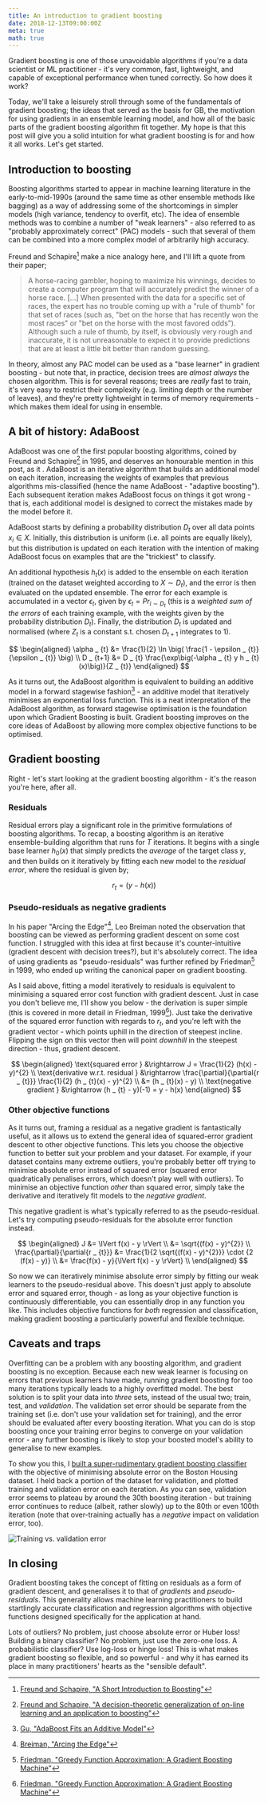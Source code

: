 ```yaml
---
title: An introduction to gradient boosting
date: 2018-12-13T09:00:00Z
meta: true
math: true
---
```


Gradient boosting is one of those unavoidable algorithms if you're a data
scientist or ML practitioner - it's very common, fast, lightweight, and capable
of exceptional performance when tuned correctly. So how does it work?

<!-- more -->

Today, we'll take a leisurely stroll through some of the fundamentals of
gradient boosting; the ideas that served as the basis for GB, the motivation for
using gradients in an ensemble learning model, and how all of the basic parts of
the gradient boosting algorithm fit together. My hope is that this post will
give you a solid intuition for what gradient boosting is for and how it all
works.  Let's get started.


## Introduction to boosting

Boosting algorithms started to appear in machine learning literature in the
early-to-mid-1990s (around the same time as other ensemble methods like bagging)
as a way of addressing some of the shortcomings in simpler models (high
variance, tendency to overfit, etc). The idea of ensemble methods was to combine
a number of "weak learners" - also referred to as "probably approximately
correct" (PAC) models - such that several of them can be combined into a more
complex model of arbitrarily high accuracy.

Freund and Schapire[^1] make a nice analogy here, and I'll lift a quote from
their paper;

> A horse-racing gambler, hoping to maximize his winnings, decides to create a
> computer program that will accurately predict the winner of a horse race.
> [...]
> When presented with the data for a specific set of races, the expert has no
> trouble coming up with a "rule of thumb" for that set of races (such as, "bet
> on the horse that has recently won the most races" or "bet on the horse with
> the most favored odds"). Although such a rule of thumb, by itself, is
> obviously very rough and inaccurate, it is not unreasonable to expect it to
> provide predictions that are at least a little bit better than random
> guessing.

In theory, almost any PAC model can be used as a "base learner" in gradient
boosting - but note that, in practice, decision trees are *almost always* the
chosen algorithm. This is for several reasons; trees are *really* fast to train,
it's very easy to restrict their complexity (e.g. limiting depth or the number
of leaves), and they're pretty lightweight in terms of memory requirements -
which makes them ideal for using in ensemble.


## A bit of history: AdaBoost

AdaBoost was one of the first popular boosting algorithms, coined by Freund and
Schapire[^2] in 1995, and deserves an honourable mention in this post, as it .
AdaBoost is an iterative algorithm that builds an additional model on each
iteration, increasing the weights of examples that previous algorithms
mis-classified (hence the name AdaBoost - "adaptive boosting"). Each subsequent
iteration makes AdaBoost focus on things it got wrong - that is, each additional
model is designed to correct the mistakes made by the model before it.

AdaBoost starts by defining a probability distribution $D _ t$ over all data
points $x _ {i} \in X$. Initially, this distribution is uniform (i.e. all points
are equally likely), but this distribution is updated on each iteration with the
intention of making AdaBoost focus on examples that are the "trickiest" to
classify.

An additional hypothesis $h _ {t}(x)$ is added to the ensemble on each iteration
(trained on the dataset weighted according to $X \sim D _ {t}$), and the error
is then evaluated on the updated ensemble. The error for each example is
accumulated in a vector $\epsilon _ {t}$, given by $\epsilon _ {t} = Pr _ {i
\sim D _ {t}}$ (this is a *weighted sum of the errors* of each training example,
with the weights given by the probability distribution $D _ {t}$). Finally, the
distribution $D _ {t}$ is updated and normalised (where $Z _ {t}$ is a constant
s.t. chosen $D _ {t+1}$ integrates to 1).

$$
\begin{aligned}
\alpha _ {t} &= \frac{1}{2} \ln \big( \frac{1 - \epsilon _ {t}}{\epsilon _
{t}} \big) \\
D _ {t+1} &= D _ {t} \frac{\exp\big(-\alpha _ {t} y h _ {t}(x)\big)}{Z _ {t}}
\end{aligned}
$$

As it turns out, the AdaBoost algorithm is equivalent to building an additive
model in a forward stagewise fashion[^3] - an additive model that iteratively
minimises an exponential loss function. This is a neat interpretation of the
AdaBoost algorithm, as forward stagewise optimisation is the foundation upon
which Gradient Boosting is built. Gradient boosting improves on the core ideas
of AdaBoost by allowing more complex objective functions to be optimised.


## Gradient boosting

Right - let's start looking at the gradient boosting algorithm - it's the reason
you're here, after all.

### Residuals

Residual errors play a significant role in the primitive formulations of
boosting algorithms. To recap, a boosting algorithm is an iterative
ensemble-building algorithm that runs for $T$ iterations. It begins with a
single base learner $h _ {0}(x)$ that simply predicts the *average* of the
target class $y$, and then builds on it iteratively by fitting each new model to
the *residual error*, where the residual is given by;

$$
r _ {t} = (y - h(x))
$$


### Pseudo-residuals as negative gradients

In his paper "Arcing the Edge"[^4], Leo Breiman noted the observation that
boosting can be viewed as performing gradient descent on some cost function. I
struggled with this idea at first because it's counter-intuitive (gradient
descent with decision trees?), but it's absolutely correct. The idea of using
gradients as "pseudo-residuals" was further refined by Friedman[^5] in 1999, who
ended up writing the canonical paper on gradient boosting.

As I said above, fitting a model iteratively to residuals is equivalent to
minimising a squared error cost function with gradient descent. Just in case you
don't believe me, I'll show you below - the derivation is super simple (this is
covered in more detail in Friedman, 1999[^5]). Just take the derivative of the
squared error function with regards to $r _ {t}$, and you're left with the
gradient vector - which points uphill in the direction of steepest incline.
Flipping the sign on this vector then will point *downhill* in the steepest
direction - thus, gradient descent.

$$
\begin{aligned}
\text{squared error } &\rightarrow J = \frac{1}{2} (h(x) - y)^{2} \\
\text{derivative w.r.t. residual } &\rightarrow \frac{\partial}{\partial{r _ {t}}} \frac{1}{2} (h _ {t}(x) - y)^{2} \\
&= (h _ {t}(x) - y) \\
\text{negative gradient } &\rightarrow (h _ {t} - y)(-1) = y - h(x)
\end{aligned}
$$

### Other objective functions

As it turns out, framing a residual as a negative gradient is fantastically
useful, as it allows us to extend the general idea of squared-error gradient
descent to other objective functions. This lets you choose the objective
function to better suit your problem and your dataset. For example, if your
dataset contains many extreme outliers, you're probably better off trying to
minimise absolute error instead of squared error (squared error quadratically
penalises errors, which doesn't play well with outliers). To minimise an
objective function *other* than squared error, simply take the derivative and
iteratively fit models to the *negative gradient*.

This negative gradient is what's typically referred to as the pseudo-residual.
Let's try computing pseudo-residuals for the absolute error function instead.

$$
\begin{aligned}
J &= \lVert f(x) - y \rVert \\
  &= \sqrt{(f(x) - y)^{2}} \\
\frac{\partial}{\partial{r _ {t}}} &= \frac{1}{2 \sqrt{(f(x) - y)^{2}}} \cdot {2
(f(x) - y)} \\
  &= \frac{f(x) - y}{\lVert f(x) - y \rVert} \\
\end{aligned}
$$

So now we can iteratively minimise absolute error simply by fitting our weak
learners to the pseudo-residual above. This doesn't just apply to absolute error
and squared error, though - as long as your objective function is continuously
differentiable, you can essentially drop in any function you like. This includes
objective functions for *both* regression and classification, making gradient
boosting a particularly powerful and flexible technique.


## Caveats and traps

Overfitting can be a problem with any boosting algorithm, and gradient boosting
is no exception. Because each new weak learner is focusing on errors that
previous learners have made, running gradient boosting for too many iterations
typically leads to a highly overfitted model. The best solution is to split your
data into *three* sets, instead of the usual two; train, test, and *validation*.
The validation set error should be separate from the training set (i.e. don't
use your validation set for training), and the error should be evaluated after
every boosting iteration. What you can do is stop boosting once your training
error begins to converge on your validation error - any further boosting is
likely to stop your boosted model's ability to generalise to new examples.

To show you this, I [built a super-rudimentary gradient boosting classifier][6]
with the objective of minimising absolute error on the Boston Housing dataset. I
held back a portion of the dataset for validation, and plotted training and
validation error on each iteration. As you can see, validation error seems to
plateau by around the 30th boosting iteration - but training error continues to
reduce (albeit, rather slowly) up to the 80th or even 100th iteration (note that
over-training actually has a *negative* impact on validation error, too).

![Training vs. validation error](/images/gradient_boosting_validation_error.png)


## In closing

Gradient boosting takes the concept of fitting on residuals as a form of
gradient descent, and generalises it to that of *gradients* and
*pseudo-residuals*. This generality allows machine learning practitioners to
build startlingly accurate classification and regression algorithms with
objective functions designed specifically for the application at hand.

Lots of outliers? No problem, just choose absolute error or Huber loss! Building
a binary classifier? No problem, just use the zero-one loss. A probabilistic
classifier? Use log-loss or hinge loss! This is what makes gradient boosting so
flexible, and so powerful - and why it has earned its place in many
practitioners' hearts as the "sensible default".


[^1]: [Freund and Schapire, "A Short Introduction to Boosting"][1]
[^2]: [Freund and Schapire, "A decision-theoretic generalization of on-line learning and an application to boosting"][2]
[^3]: [Gu, "AdaBoost Fits an Additive Model"][3]
[^4]: [Breiman, "Arcing the Edge"][4]
[^5]: [Friedman, "Greedy Function Approximation: A Gradient Boosting Machine"][5]

[1]: https://web.archive.org/web/20180403173111/https://cseweb.ucsd.edu/~yfreund/papers/IntroToBoosting.pdf
[2]: https://web.archive.org/web/20180820053835/https://cseweb.ucsd.edu/~yfreund/papers/adaboost.pdf
[3]: https://web.archive.org/web/20151106135151/http://www.cs.cmu.edu/~epxing/Class/10701-08s/recitation/boosting.pdf
[4]: https://web.archive.org/web/20181020091614/https://statistics.berkeley.edu/sites/default/files/tech-reports/486.pdf
[5]: https://web.archive.org/web/20181127055345/https://statweb.stanford.edu/~jhf/ftp/trebst.pdf
[6]: https://gist.github.com/charlienewey/b124b4639de7d25024ead5dc220b8e78
